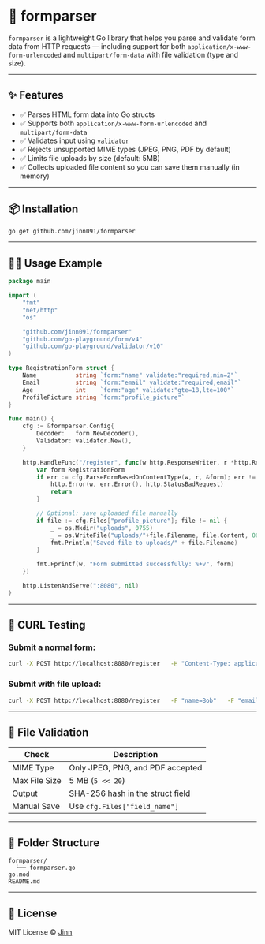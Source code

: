 # 🧾 formparser

`formparser` is a lightweight Go library that helps you parse and validate form data from HTTP requests — including support for both `application/x-www-form-urlencoded` and `multipart/form-data` with file validation (type and size).

---

## ✨ Features

- ✅ Parses HTML form data into Go structs
- ✅ Supports both `application/x-www-form-urlencoded` and `multipart/form-data`
- ✅ Validates input using [`validator`](https://github.com/go-playground/validator)
- ✅ Rejects unsupported MIME types (JPEG, PNG, PDF by default)
- ✅ Limits file uploads by size (default: 5MB)
- ✅ Collects uploaded file content so you can save them manually (in memory)

---

## 📦 Installation

```bash
go get github.com/jinn091/formparser
```

---

## 🧑‍💻 Usage Example

```go
package main

import (
	"fmt"
	"net/http"
	"os"

	"github.com/jinn091/formparser"
	"github.com/go-playground/form/v4"
	"github.com/go-playground/validator/v10"
)

type RegistrationForm struct {
	Name           string `form:"name" validate:"required,min=2"`
	Email          string `form:"email" validate:"required,email"`
	Age            int    `form:"age" validate:"gte=18,lte=100"`
	ProfilePicture string `form:"profile_picture"`
}

func main() {
	cfg := &formparser.Config{
		Decoder:   form.NewDecoder(),
		Validator: validator.New(),
	}

	http.HandleFunc("/register", func(w http.ResponseWriter, r *http.Request) {
		var form RegistrationForm
		if err := cfg.ParseFormBasedOnContentType(w, r, &form); err != nil {
			http.Error(w, err.Error(), http.StatusBadRequest)
			return
		}

		// Optional: save uploaded file manually
		if file := cfg.Files["profile_picture"]; file != nil {
			_ = os.Mkdir("uploads", 0755)
			_ = os.WriteFile("uploads/"+file.Filename, file.Content, 0644)
			fmt.Println("Saved file to uploads/" + file.Filename)
		}

		fmt.Fprintf(w, "Form submitted successfully: %+v", form)
	})

	http.ListenAndServe(":8080", nil)
}
```

---

## 🧪 CURL Testing

### Submit a normal form:
```bash
curl -X POST http://localhost:8080/register   -H "Content-Type: application/x-www-form-urlencoded"   -d "name=Alice&email=alice@example.com&age=25"
```

### Submit with file upload:
```bash
curl -X POST http://localhost:8080/register   -F "name=Bob"   -F "email=bob@example.com"   -F "age=30"   -F "profile_picture=@./your_image.jpg"
```

---

## 🔐 File Validation

| Check         | Description                        |
|---------------|------------------------------------|
| MIME Type     | Only JPEG, PNG, and PDF accepted   |
| Max File Size | 5 MB (`5 << 20`)                   |
| Output        | SHA-256 hash in the struct field   |
| Manual Save   | Use `cfg.Files["field_name"]`      |

---

## 📁 Folder Structure

```
formparser/
  └── formparser.go
go.mod
README.md
```

---

## 📃 License

MIT License © [Jinn](https://github.com/jinn091)
